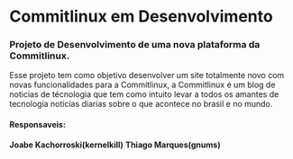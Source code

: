 # Commitlinux em Desenvolvimento

### Projeto de Desenvolvimento de uma nova plataforma da Commitlinux.
Esse projeto tem como objetivo desenvolver um site totalmente novo com novas funcionalidades 
para a Commitlinux, a Commitlinux é um blog de noticias de técnologia que tem como intuito levar
a todos os amantes de tecnologia noticias diarias sobre o que acontece no brasil e no mundo.


#### Responsaveis: 
**Joabe Kachorroski(kernelkill)**
**Thiago Marques(gnums)** 